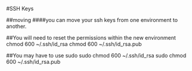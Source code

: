 
#SSH Keys

##moving
####you can move your ssh keys from one environment to another.



##You will need to reset the permissions within the new environment
    chmod 600 ~/.ssh/id_rsa
    chmod 600 ~/.ssh/id_rsa.pub

##You may have to use sudo
    sudo chmod 600 ~/.ssh/id_rsa
    sudo chmod 600 ~/.ssh/id_rsa.pub

